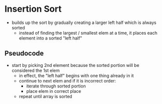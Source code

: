 # Insertion Sort

- builds up the sort by gradually creating a larger left half which is always sorted
  - instead of finding the largest / smallest elem at a time, it places each element into a sorted "left half"

## Pseudocode

- start by picking 2nd element because the sorted portion will be considered the 1st elem
  - in effect, the "left half" begins with one thing already in it
  - continue to next elem and if it is incorrect order:
    - iterate through sorted portion
    - place elem in correct place
  - repeat until array is sorted
